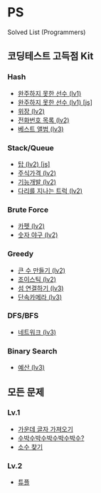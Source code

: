# PS

Solved List (Programmers)

## 코딩테스트 고득점 Kit 
### Hash
- [완주하지 못한 선수 (lv1)](Programmers/코딩테스트%20고득점%20Kit/Hash/완주하지%20못한%20선수(hash%20lv1).py)
- [완주하지 못한 선수 (lv1) [js]](Programmers/코딩테스트%20고득점%20Kit/Hash/완주하지%20못한%20선수(hash%20lv1).js)
- [위장 (lv2)](Programmers/코딩테스트%20고득점%20Kit/Hash/위장(hash%20lv2).py)
- [전화번호 목록 (lv2)](Programmers/코딩테스트%20고득점%20Kit/Hash/전화번호%20목록(hash%20lv2).py)
- [베스트 앨범 (lv3)](Programmers/코딩테스트%20고득점%20Kit/Hash/베스트%20앨범(hash%20lv3).py)

### Stack/Queue
- [탑 (lv2) [js]](Programmers/코딩테스트%20고득점%20Kit/Stack-Queue/탑(스택-큐%20lv2).js)
- [주식가격 (lv2)](Programmers/코딩테스트%20고득점%20Kit/Stack-Queue/주식가격(stack_queue%20lv2).py)
- [기능개발 (lv2)](Programmers/코딩테스트%20고득점%20Kit/Stack-Queue/기능개발(stack_queue%20lv2).py)
- [다리를 지나는 트럭 (lv2)](Programmers/코딩테스트%20고득점%20Kit/Stack-Queue/다리를%20지나는%20트럭(lv2).py)

### Brute Force
- [카펫 (lv2)](Programmers/코딩테스트%20고득점%20Kit/BF/카펫(BF%20lv2).py)
- [숫자 야구 (lv2)](Programmers/코딩테스트%20고득점%20Kit/BF/숫자%20야구(lv2).py)

### Greedy
- [큰 수 만들기 (lv2)](Programmers/코딩테스트%20고득점%20Kit/Greedy/큰%20수%20만들기(greedy%20lv2).py)
- [조이스틱 (lv2)](Programmers/코딩테스트%20고득점%20Kit/Greedy/조이스틱(greedy%20lv2).py)
- [섬 연결하기 (lv3)](Programmers/코딩테스트%20고득점%20Kit/Greedy/섬%20연결하기(greedy%20lv3).py)
- [단속카메라 (lv3)](Programmers/코딩테스트%20고득점%20Kit/Greedy/단속카메라(greedy%20lv3).py)

### DFS/BFS
- [네트워크 (lv3)](Programmers/코딩테스트%20고득점%20Kit/DFS-BFS/네트워크(lv3).py)

### Binary Search
- [예산 (lv3)](Programmers/코딩테스트%20고득점%20Kit/BinarySearch/예산(이진탐색%20lv3).js)

## 모든 문제
### Lv.1
- [가운데 글자 가져오기](Programmers/Lv1/가운데-글자-가져오기.py)
- [수박수박수박수박수박수?](Programmers/Lv1/수박수박수박수박수박수.py)
- [소수 찾기](Programmers/Lv1/소수-찾기.py)
### Lv.2
- [튜플](Programmers/Lv2/튜플.py)
